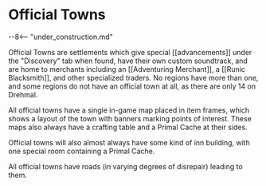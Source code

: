 # Official Towns

--8<-- "under_construction.md"

Official Towns are settlements which give special [[advancements]] under the "Discovery" tab when found, have their own custom soundtrack, and are home to merchants including an [[Adventuring Merchant]], a [[Runic Blacksmith]], and other specialized traders. No regions have more than one, and some regions do not have an official town at all, as there are only 14 on Drehmal.

All official towns have a single in-game map placed in item frames, which shows a layout of the town with banners marking points of interest. These maps also always have a crafting table and a Primal Cache at their sides. 

Official towns will also almost always have some kind of inn building, with one special room containing a Primal Cache.

All official towns have roads (in varying degrees of disrepair) leading to them.
